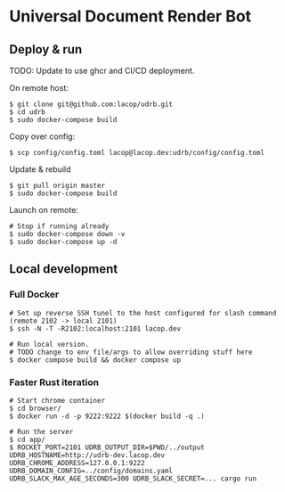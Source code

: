 # Universal Document Render Bot

## Deploy & run

TODO: Update to use ghcr and CI/CD deployment.

On remote host:

```
$ git clone git@github.com:lacop/udrb.git
$ cd udrb
$ sudo docker-compose build
```

Copy over config:

```
$ scp config/config.toml lacop@lacop.dev:udrb/config/config.toml
```

Update & rebuild

```
$ git pull origin master
$ sudo docker-compose build
```

Launch on remote:

```
# Stop if running already
$ sudo docker-compose down -v
$ sudo docker-compose up -d
```

## Local development

### Full Docker

```shell
# Set up reverse SSH tunel to the host configured for slash command (remote 2102 -> local 2101)
$ ssh -N -T -R2102:localhost:2101 lacop.dev

# Run local version.
# TODO change to env file/args to allow overriding stuff here
$ docker compose build && docker compose up
```

### Faster Rust iteration

```shell
# Start chrome container
$ cd browser/
$ docker run -d -p 9222:9222 $(docker build -q .)

# Run the server
$ cd app/
$ ROCKET_PORT=2101 UDRB_OUTPUT_DIR=$PWD/../output UDRB_HOSTNAME=http://udrb-dev.lacop.dev UDRB_CHROME_ADDRESS=127.0.0.1:9222 UDRB_DOMAIN_CONFIG=../config/domains.yaml UDRB_SLACK_MAX_AGE_SECONDS=300 UDRB_SLACK_SECRET=... cargo run
```
